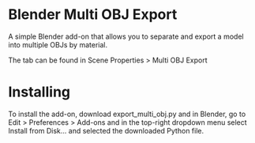 # Blender Multi OBJ Export

A simple Blender add-on that allows you to separate and export a model into multiple OBJs by material.

The tab can be found in Scene Properties > Multi OBJ Export

# Installing

To install the add-on, download export_multi_obj.py and in Blender, go to Edit > Preferences > Add-ons and in the top-right dropdown menu select Install from Disk... and selected the downloaded Python file.
